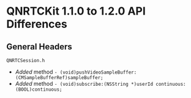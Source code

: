 # QNRTCKit 1.1.0 to 1.2.0 API Differences

## General Headers

```
QNRTCSession.h
```

- *Added* method `- (void)pushVideoSampleBuffer:(CMSampleBufferRef)sampleBuffer;`
- *Added* method `- (void)subscribe:(NSString *)userId continuous:(BOOL)continuous;`



